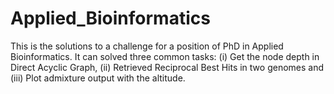 # Applied_Bioinformatics

This is the solutions to a challenge for a position of PhD in Applied Bioinformatics.
It can solved three common tasks: (i) Get the node depth in Direct Acyclic Graph, (ii) Retrieved Reciprocal Best Hits in two genomes and (iii) Plot admixture output with the altitude.
